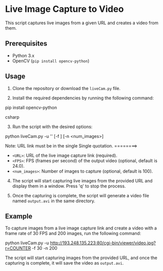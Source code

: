 # Live Image Capture to Video

This script captures live images from a given URL and creates a video from them.

## Prerequisites

- Python 3.x
- OpenCV (`pip install opencv-python`)

## Usage

1. Clone the repository or download the `liveCam.py` file.

2. Install the required dependencies by running the following command:

pip install opencv-python

csharp


3. Run the script with the desired options:

python liveCam.py -u '<URL>' [-f <FPS>] [-n <num_images>]

Note: URL link must be in the single Single quotation.
========>

- `<URL>`: URL of the live image capture link (required).
- `<FPS>`: FPS (frames per second) of the output video (optional, default is 24.0).
- `<num_images>`: Number of images to capture (optional, default is 100).

4. The script will start capturing live images from the provided URL and display them in a window. Press 'q' to stop the process.

5. Once the capturing is complete, the script will generate a video file named `output.avi` in the same directory.

## Example

To capture images from a live image capture link and create a video with a frame rate of 30 FPS and 200 images, run the following command:

python liveCam.py -u http://193.248.135.223:80/cgi-bin/viewer/video.jpg?r=COUNTER -f 30 -n 200

The script will start capturing images from the provided URL, and once the capturing is complete, it will save the video as `output.avi`.

